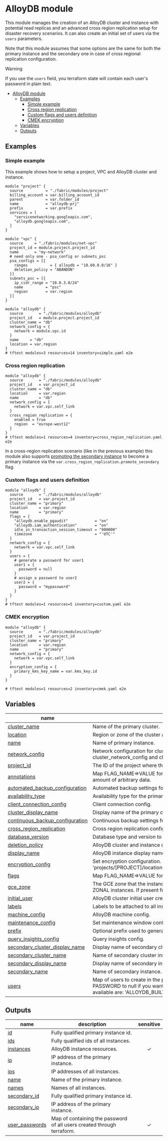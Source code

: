 # AlloyDB module

This module manages the creation of an AlloyDB cluster and instance with potential read replicas and an advanced cross region replication setup for disaster recovery scenarios. 
It can also create an initial set of users via the `users` parameters.

Note that this module assumes that some options are the same for both the primary instance and the secondary one in case of cross regional replication configuration.

> [!WARNING]
> If you use the `users` field, you terraform state will contain each user's password in plain text.

<!-- TOC -->
* [AlloyDB module](#alloydb-module)
  * [Examples](#examples)
    * [Simple example](#simple-example)
    * [Cross region replication](#cross-region-replication)
    * [Custom flags and users definition](#custom-flags-and-users-definition)
    * [CMEK encryption](#cmek-encryption)
  * [Variables](#variables)
  * [Outputs](#outputs)
<!-- TOC -->

## Examples
### Simple example

This example shows how to setup a project, VPC and AlloyDB cluster and instance.

```hcl
module "project" {
  source          = "./fabric/modules/project"
  billing_account = var.billing_account_id
  parent          = var.folder_id
  name            = "alloydb-prj"
  prefix          = var.prefix
  services = [
    "servicenetworking.googleapis.com",
    "alloydb.googleapis.com",
  ]
}

module "vpc" {
  source     = "./fabric/modules/net-vpc"
  project_id = module.project.project_id
  name       = "my-network"
  # need only one - psa_config or subnets_psc
  psa_configs = [{
    ranges          = { alloydb = "10.60.0.0/16" }
    deletion_policy = "ABANDON"
  }]
  subnets_psc = [{
    ip_cidr_range = "10.0.3.0/24"
    name          = "psc"
    region        = var.region
  }]
}

module "alloydb" {
  source       = "./fabric/modules/alloydb"
  project_id   = module.project.project_id
  cluster_name = "db"
  network_config = {
    network = module.vpc.id
  }
  name     = "db"
  location = var.region
}
# tftest modules=3 resources=14 inventory=simple.yaml e2e
```

### Cross region replication

```hcl
module "alloydb" {
  source       = "./fabric/modules/alloydb"
  project_id   = var.project_id
  cluster_name = "db"
  location     = var.region
  name         = "db"
  network_config = {
    network = var.vpc.self_link
  }
  cross_region_replication = {
    enabled = true
    region  = "europe-west12"
  }
}
# tftest modules=1 resources=4 inventory=cross_region_replication.yaml e2e
```

In a cross-region replication scenario (like in the previous example) this module also supports [promoting the secondary instance](https://cloud.google.com/alloydb/docs/cross-region-replication/work-with-cross-region-replication#promote-secondary-cluster) to become a primary instance via the `var.cross_region_replication.promote_secondary` flag.  

### Custom flags and users definition

```hcl
module "alloydb" {
  source       = "./fabric/modules/alloydb"
  project_id   = var.project_id
  cluster_name = "primary"
  location     = var.region
  name         = "primary"
  flags = {
    "alloydb.enable_pgaudit"            = "on"
    "alloydb.iam_authentication"        = "on"
    idle_in_transaction_session_timeout = "900000"
    timezone                            = "'UTC'"
  }
  network_config = {
    network = var.vpc.self_link
  }
  users = {
    # generate a password for user1
    user1 = {
      password = null
    }
    # assign a password to user2
    user2 = {
      password = "mypassword"
    }
  }
}
# tftest modules=1 resources=5 inventory=custom.yaml e2e
```

### CMEK encryption

```hcl
module "alloydb" {
  source       = "./fabric/modules/alloydb"
  project_id   = var.project_id
  cluster_name = "primary"
  location     = var.region
  name         = "primary"
  network_config = {
    network = var.vpc.self_link
  }
  encryption_config = {
    primary_kms_key_name = var.kms_key.id
  }
}

# tftest modules=1 resources=2 inventory=cmek.yaml e2e
```
<!-- BEGIN TFDOC -->
## Variables

| name | description | type | required | default |
|---|---|:---:|:---:|:---:|
| [cluster_name](variables.tf#L99) | Name of the primary cluster. | <code>string</code> | ✓ |  |
| [location](variables.tf#L186) | Region or zone of the cluster and instance. | <code>string</code> | ✓ |  |
| [name](variables.tf#L242) | Name of primary instance. | <code>string</code> | ✓ |  |
| [network_config](variables.tf#L247) | Network configuration for cluster and instance. Only one between cluster_network_config and cluster_psc_config can be used. | <code title="object&#40;&#123;&#10;  network                      &#61; string&#10;  allocated_ip_range           &#61; optional&#40;string, null&#41;&#10;  authorized_external_networks &#61; optional&#40;list&#40;string&#41;, null&#41;&#10;  enable_public_ip             &#61; optional&#40;bool, false&#41;&#10;&#125;&#41;">object&#40;&#123;&#8230;&#125;&#41;</code> | ✓ |  |
| [project_id](variables.tf#L272) | The ID of the project where this instances will be created. | <code>string</code> | ✓ |  |
| [annotations](variables.tf#L17) | Map FLAG_NAME=>VALUE for annotations which allow client tools to store small amount of arbitrary data. | <code>map&#40;string&#41;</code> |  | <code>null</code> |
| [automated_backup_configuration](variables.tf#L23) | Automated backup settings for cluster. | <code title="object&#40;&#123;&#10;  enabled       &#61; optional&#40;bool, false&#41;&#10;  backup_window &#61; optional&#40;string, &#34;1800s&#34;&#41;&#10;  location      &#61; optional&#40;string&#41;&#10;  weekly_schedule &#61; optional&#40;object&#40;&#123;&#10;    days_of_week &#61; optional&#40;list&#40;string&#41;, &#91;&#10;      &#34;MONDAY&#34;, &#34;TUESDAY&#34;, &#34;WEDNESDAY&#34;, &#34;THURSDAY&#34;, &#34;FRIDAY&#34;, &#34;SATURDAY&#34;, &#34;SUNDAY&#34;&#10;    &#93;&#41;&#10;    start_times &#61; optional&#40;object&#40;&#123;&#10;      hours   &#61; optional&#40;number, 23&#41;&#10;      minutes &#61; optional&#40;number, 0&#41;&#10;      seconds &#61; optional&#40;number, 0&#41;&#10;      nanos   &#61; optional&#40;number, 0&#41;&#10;    &#125;&#41;, &#123;&#125;&#41;&#10;  &#125;&#41;, &#123;&#125;&#41;&#10;  retention_count  &#61; optional&#40;number, 7&#41;&#10;  retention_period &#61; optional&#40;string, null&#41;&#10;&#125;&#41;">object&#40;&#123;&#8230;&#125;&#41;</code> |  | <code title="&#123;&#10;  enabled       &#61; false&#10;  backup_window &#61; &#34;1800s&#34;&#10;  location      &#61; null&#10;  weekly_schedule &#61; &#123;&#10;    days_of_week &#61; &#91;&#34;MONDAY&#34;, &#34;TUESDAY&#34;, &#34;WEDNESDAY&#34;, &#34;THURSDAY&#34;, &#34;FRIDAY&#34;, &#34;SATURDAY&#34;, &#34;SUNDAY&#34;&#93;&#10;    start_times &#61; &#123;&#10;      hours   &#61; 23&#10;      minutes &#61; 0&#10;      seconds &#61; 0&#10;      nanos   &#61; 0&#10;    &#125;&#10;  &#125;&#10;  retention_count  &#61; 7&#10;  retention_period &#61; null&#10;&#125;">&#123;&#8230;&#125;</code> |
| [availability_type](variables.tf#L76) | Availability type for the primary replica. Either `ZONAL` or `REGIONAL`. | <code>string</code> |  | <code>&#34;REGIONAL&#34;</code> |
| [client_connection_config](variables.tf#L82) | Client connection config. | <code title="object&#40;&#123;&#10;  require_connectors &#61; optional&#40;bool, false&#41;&#10;  ssl_config &#61; optional&#40;object&#40;&#123;&#10;    ssl_mode &#61; string&#10;  &#125;&#41;, null&#41;&#10;&#125;&#41;">object&#40;&#123;&#8230;&#125;&#41;</code> |  | <code>null</code> |
| [cluster_display_name](variables.tf#L93) | Display name of the primary cluster. | <code>string</code> |  | <code>null</code> |
| [continuous_backup_configuration](variables.tf#L104) | Continuous backup settings for cluster. | <code title="object&#40;&#123;&#10;  enabled              &#61; optional&#40;bool, false&#41;&#10;  recovery_window_days &#61; optional&#40;number, 14&#41;&#10;&#125;&#41;">object&#40;&#123;&#8230;&#125;&#41;</code> |  | <code title="&#123;&#10;  enabled              &#61; true&#10;  recovery_window_days &#61; 14&#10;&#125;">&#123;&#8230;&#125;</code> |
| [cross_region_replication](variables.tf#L117) | Cross region replication config. | <code title="object&#40;&#123;&#10;  enabled           &#61; optional&#40;bool, false&#41;&#10;  promote_secondary &#61; optional&#40;bool, false&#41;&#10;  region            &#61; optional&#40;string, null&#41;&#10;&#125;&#41;">object&#40;&#123;&#8230;&#125;&#41;</code> |  | <code>&#123;&#125;</code> |
| [database_version](variables.tf#L131) | Database type and version to create. | <code>string</code> |  | <code>&#34;POSTGRES_15&#34;</code> |
| [deletion_policy](variables.tf#L137) | AlloyDB cluster and instance deletion policy. | <code>string</code> |  | <code>null</code> |
| [display_name](variables.tf#L143) | AlloyDB instance display name. | <code>string</code> |  | <code>null</code> |
| [encryption_config](variables.tf#L149) | Set encryption configuration. KMS name format: 'projects/[PROJECT]/locations/[REGION]/keyRings/[RING]/cryptoKeys/[KEY_NAME]'. | <code title="object&#40;&#123;&#10;  primary_kms_key_name   &#61; string&#10;  secondary_kms_key_name &#61; optional&#40;string, null&#41;&#10;&#125;&#41;">object&#40;&#123;&#8230;&#125;&#41;</code> |  | <code>null</code> |
| [flags](variables.tf#L159) | Map FLAG_NAME=>VALUE for database-specific tuning. | <code>map&#40;string&#41;</code> |  | <code>null</code> |
| [gce_zone](variables.tf#L165) | The GCE zone that the instance should serve from. This can ONLY be specified for ZONAL instances. If present for a REGIONAL instance, an error will be thrown. | <code>string</code> |  | <code>null</code> |
| [initial_user](variables.tf#L171) | AlloyDB cluster initial user credentials. | <code title="object&#40;&#123;&#10;  user     &#61; optional&#40;string, &#34;root&#34;&#41;&#10;  password &#61; string&#10;&#125;&#41;">object&#40;&#123;&#8230;&#125;&#41;</code> |  | <code>null</code> |
| [labels](variables.tf#L180) | Labels to be attached to all instances. | <code>map&#40;string&#41;</code> |  | <code>null</code> |
| [machine_config](variables.tf#L191) | AlloyDB machine config. | <code title="object&#40;&#123;&#10;  cpu_count &#61; optional&#40;number, 2&#41;&#10;&#125;&#41;">object&#40;&#123;&#8230;&#125;&#41;</code> |  | <code title="&#123;&#10;  cpu_count &#61; 2&#10;&#125;">&#123;&#8230;&#125;</code> |
| [maintenance_config](variables.tf#L202) | Set maintenance window configuration. | <code title="object&#40;&#123;&#10;  enabled &#61; optional&#40;bool, false&#41;&#10;  day     &#61; optional&#40;string, &#34;SUNDAY&#34;&#41;&#10;  start_time &#61; optional&#40;object&#40;&#123;&#10;    hours   &#61; optional&#40;number, 23&#41;&#10;    minutes &#61; optional&#40;number, 0&#41;&#10;    seconds &#61; optional&#40;number, 0&#41;&#10;    nanos   &#61; optional&#40;number, 0&#41;&#10;  &#125;&#41;, &#123;&#125;&#41;&#10;&#125;&#41;">object&#40;&#123;&#8230;&#125;&#41;</code> |  | <code title="&#123;&#10;  enabled &#61; false&#10;  day     &#61; &#34;SUNDAY&#34;&#10;  start_time &#61; &#123;&#10;    hours   &#61; 23&#10;    minutes &#61; 0&#10;    seconds &#61; 0&#10;    nanos   &#61; 0&#10;  &#125;&#10;&#125;">&#123;&#8230;&#125;</code> |
| [prefix](variables.tf#L262) | Optional prefix used to generate instance names. | <code>string</code> |  | <code>null</code> |
| [query_insights_config](variables.tf#L277) | Query insights config. | <code title="object&#40;&#123;&#10;  query_string_length     &#61; optional&#40;number, 1024&#41;&#10;  record_application_tags &#61; optional&#40;bool, true&#41;&#10;  record_client_address   &#61; optional&#40;bool, true&#41;&#10;  query_plans_per_minute  &#61; optional&#40;number, 5&#41;&#10;&#125;&#41;">object&#40;&#123;&#8230;&#125;&#41;</code> |  | <code title="&#123;&#10;  query_string_length     &#61; 1024&#10;  record_application_tags &#61; true&#10;  record_client_address   &#61; true&#10;  query_plans_per_minute  &#61; 5&#10;&#125;">&#123;&#8230;&#125;</code> |
| [secondary_cluster_display_name](variables.tf#L293) | Display name of secondary cluster instance. | <code>string</code> |  | <code>null</code> |
| [secondary_cluster_name](variables.tf#L299) | Name of secondary cluster instance. | <code>string</code> |  | <code>null</code> |
| [secondary_display_name](variables.tf#L305) | Display name of secondary instance. | <code>string</code> |  | <code>null</code> |
| [secondary_name](variables.tf#L311) | Name of secondary instance. | <code>string</code> |  | <code>null</code> |
| [users](variables.tf#L317) | Map of users to create in the primary instance (and replicated to other replicas). Set PASSWORD to null if you want to get an autogenerated password. The user types available are: 'ALLOYDB_BUILT_IN' or 'ALLOYDB_IAM_USER'. | <code title="map&#40;object&#40;&#123;&#10;  password &#61; optional&#40;string&#41;&#10;  roles    &#61; optional&#40;list&#40;string&#41;, &#91;&#34;alloydbsuperuser&#34;&#93;&#41;&#10;  type     &#61; optional&#40;string&#41;&#10;&#125;&#41;&#41;">map&#40;object&#40;&#123;&#8230;&#125;&#41;&#41;</code> |  | <code>null</code> |

## Outputs

| name | description | sensitive |
|---|---|:---:|
| [id](outputs.tf#L28) | Fully qualified primary instance id. |  |
| [ids](outputs.tf#L33) | Fully qualified ids of all instances. |  |
| [instances](outputs.tf#L41) | AlloyDB instance resources. | ✓ |
| [ip](outputs.tf#L47) | IP address of the primary instance. |  |
| [ips](outputs.tf#L52) | IP addresses of all instances. |  |
| [name](outputs.tf#L59) | Name of the primary instance. |  |
| [names](outputs.tf#L64) | Names of all instances. |  |
| [secondary_id](outputs.tf#L72) | Fully qualified primary instance id. |  |
| [secondary_ip](outputs.tf#L77) | IP address of the primary instance. |  |
| [user_passwords](outputs.tf#L82) | Map of containing the password of all users created through terraform. | ✓ |
<!-- END TFDOC -->
